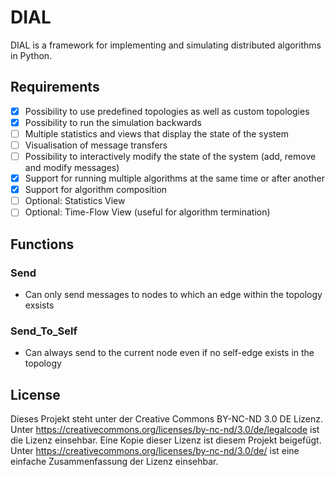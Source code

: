 # DIAL
DIAL is a framework for implementing and simulating distributed algorithms in Python.

## Requirements
- [x] Possibility to use predefined topologies as well as custom topologies
- [x] Possibility to run the simulation backwards
- [ ] Multiple statistics and views that display the state of the system
- [ ] Visualisation of message transfers
- [ ] Possibility to interactively modify the state of the system (add, remove and modify messages)
- [x] Support for running multiple algorithms at the same time or after another
- [x] Support for algorithm composition
- [ ] Optional: Statistics View
- [ ] Optional: Time-Flow View (useful for algorithm termination)

## Functions

### Send
- Can only send messages to nodes to which an edge within the topology exsists

### Send_To_Self
- Can always send to the current node even if no self-edge exists in the topology

## License
Dieses Projekt steht unter der Creative Commons BY-NC-ND 3.0 DE Lizenz.
Unter https://creativecommons.org/licenses/by-nc-nd/3.0/de/legalcode ist die Lizenz einsehbar.
Eine Kopie dieser Lizenz ist diesem Projekt beigefügt.
Unter https://creativecommons.org/licenses/by-nc-nd/3.0/de/ ist eine einfache Zusammenfassung der Lizenz einsehbar. 
